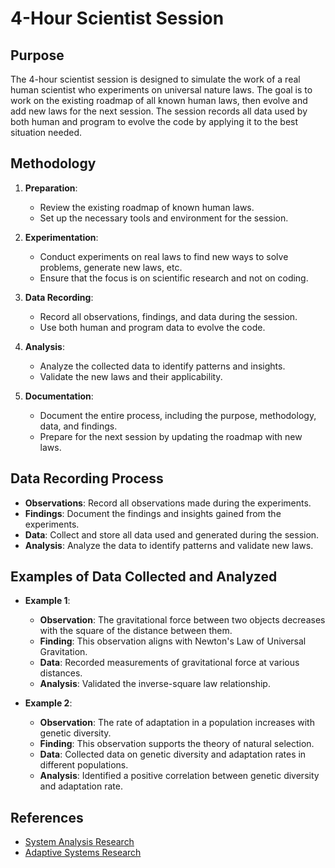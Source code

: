 # 4-Hour Scientist Session

## Purpose
The 4-hour scientist session is designed to simulate the work of a real human scientist who experiments on universal nature laws. The goal is to work on the existing roadmap of all known human laws, then evolve and add new laws for the next session. The session records all data used by both human and program to evolve the code by applying it to the best situation needed.

## Methodology
1. **Preparation**: 
   - Review the existing roadmap of known human laws.
   - Set up the necessary tools and environment for the session.

2. **Experimentation**:
   - Conduct experiments on real laws to find new ways to solve problems, generate new laws, etc.
   - Ensure that the focus is on scientific research and not on coding.

3. **Data Recording**:
   - Record all observations, findings, and data during the session.
   - Use both human and program data to evolve the code.

4. **Analysis**:
   - Analyze the collected data to identify patterns and insights.
   - Validate the new laws and their applicability.

5. **Documentation**:
   - Document the entire process, including the purpose, methodology, data, and findings.
   - Prepare for the next session by updating the roadmap with new laws.

## Data Recording Process
- **Observations**: Record all observations made during the experiments.
- **Findings**: Document the findings and insights gained from the experiments.
- **Data**: Collect and store all data used and generated during the session.
- **Analysis**: Analyze the data to identify patterns and validate new laws.

## Examples of Data Collected and Analyzed
- **Example 1**: 
  - **Observation**: The gravitational force between two objects decreases with the square of the distance between them.
  - **Finding**: This observation aligns with Newton's Law of Universal Gravitation.
  - **Data**: Recorded measurements of gravitational force at various distances.
  - **Analysis**: Validated the inverse-square law relationship.

- **Example 2**: 
  - **Observation**: The rate of adaptation in a population increases with genetic diversity.
  - **Finding**: This observation supports the theory of natural selection.
  - **Data**: Collected data on genetic diversity and adaptation rates in different populations.
  - **Analysis**: Identified a positive correlation between genetic diversity and adaptation rate.

## References
- [System Analysis Research](system_analysis.md)
- [Adaptive Systems Research](adaptive_systems.md)
